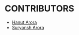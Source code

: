 # CONTRIBUTORS
- [Hanut Arora](https://github.com/HanutArora)
- [Suryansh Arora](https://github.com/SuryanshArora)
